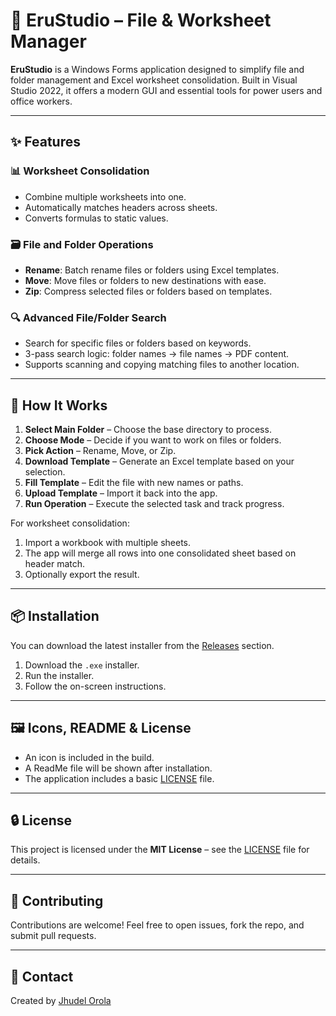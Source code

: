 # 📁 EruStudio – File & Worksheet Manager

**EruStudio** is a Windows Forms application designed to simplify file and folder management and Excel worksheet consolidation. Built in Visual Studio 2022, it offers a modern GUI and essential tools for power users and office workers.

---

## ✨ Features

### 📊 Worksheet Consolidation
- Combine multiple worksheets into one.
- Automatically matches headers across sheets.
- Converts formulas to static values.

### 🗃️ File and Folder Operations
- **Rename**: Batch rename files or folders using Excel templates.
- **Move**: Move files or folders to new destinations with ease.
- **Zip**: Compress selected files or folders based on templates.

### 🔍 Advanced File/Folder Search
- Search for specific files or folders based on keywords.
- 3-pass search logic: folder names → file names → PDF content.
- Supports scanning and copying matching files to another location.

---

## 🧰 How It Works

1. **Select Main Folder** – Choose the base directory to process.
2. **Choose Mode** – Decide if you want to work on files or folders.
3. **Pick Action** – Rename, Move, or Zip.
4. **Download Template** – Generate an Excel template based on your selection.
5. **Fill Template** – Edit the file with new names or paths.
6. **Upload Template** – Import it back into the app.
7. **Run Operation** – Execute the selected task and track progress.

For worksheet consolidation:
1. Import a workbook with multiple sheets.
2. The app will merge all rows into one consolidated sheet based on header match.
3. Optionally export the result.

---

## 📦 Installation

You can download the latest installer from the [Releases](https://github.com/jhudel26/EruStudio/tree/master/Installer/EruStudio.exe) section.

1. Download the `.exe` installer.
2. Run the installer.
3. Follow the on-screen instructions.

---

## 🖼 Icons, README & License

- An icon is included in the build.
- A ReadMe file will be shown after installation.
- The application includes a basic [LICENSE](https://github.com/jhudel26/EruStudio/blob/master/LICENSE.txt) file.

---

## 🔒 License

This project is licensed under the **MIT License** – see the [LICENSE](https://github.com/jhudel26/EruStudio/blob/master/LICENSE.txt) file for details.

---

## 🤝 Contributing

Contributions are welcome! Feel free to open issues, fork the repo, and submit pull requests.

---

## 📧 Contact

Created by [Jhudel Orola](mailto:your.email@example.com)

